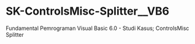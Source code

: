 # SK-ControlsMisc-Splitter__VB6
Fundamental Pemrograman Visual Basic 6.0 - Studi Kasus; ControlsMisc Splitter
